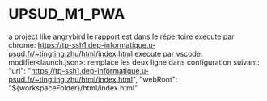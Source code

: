 # UPSUD_M1_PWA
a project like angrybird
le rapport est dans le répertoire <html>
execute par chrome:  https://tp-ssh1.dep-informatique.u-psud.fr/~tingting.zhu/html/index.html
execute par vscode: modifier<launch.json>: remplace les deux ligne dans configuration suivant:
  "url": "https://tp-ssh1.dep-informatique.u-psud.fr/~tingting.zhu/html/index.html",
            "webRoot": "${workspaceFolder}/html/index.html"
  
